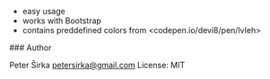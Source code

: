 - easy usage
- works with Bootstrap
- contains preddefined colors from <codepen.io/devi8/pen/lvIeh>

### Author

Peter Širka <petersirka@gmail.com>
License: MIT